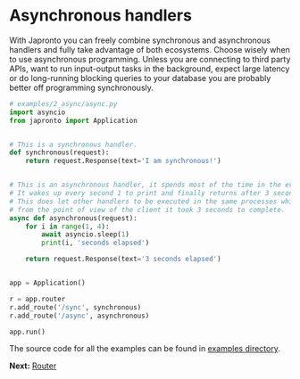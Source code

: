 # Asynchronous handlers

With Japronto you can freely combine synchronous and asynchronous handlers and
fully take advantage of both ecosystems. Choose wisely when to use asynchronous
programming. Unless you are connecting to third party APIs, want to run input-output tasks in the background, expect large
latency or do long-running blocking queries to your database you are probably
better off programming synchronously.


  ```python
  # examples/2_async/async.py
  import asyncio
  from japronto import Application


  # This is a synchronous handler.
  def synchronous(request):
      return request.Response(text='I am synchronous!')


  # This is an asynchronous handler, it spends most of the time in the event loop.
  # It wakes up every second 1 to print and finally returns after 3 seconds.
  # This does let other handlers to be executed in the same processes while
  # from the point of view of the client it took 3 seconds to complete.
  async def asynchronous(request):
      for i in range(1, 4):
          await asyncio.sleep(1)
          print(i, 'seconds elapsed')

      return request.Response(text='3 seconds elapsed')


  app = Application()

  r = app.router
  r.add_route('/sync', synchronous)
  r.add_route('/async', asynchronous)

  app.run()
  ```

The source code for all the examples can be found in [examples directory](https://github.com/squeaky-pl/japronto/tree/master/examples).


**Next:** [Router](3_router.md)
